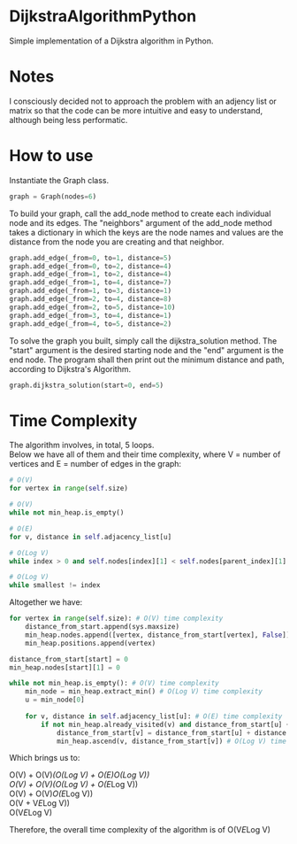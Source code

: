 # DijkstraAlgorithmPython

Simple implementation of a Dijkstra algorithm in Python.

# Notes

I consciously decided not to approach the problem with an adjency list or matrix so that the code can be more intuitive and easy to understand, although being less performatic.

# How to use

Instantiate the Graph class.

```python
graph = Graph(nodes=6)
```

To build your graph, call the add_node method to create each individual node and its edges. The "neighbors" argument of the add_node method takes a dictionary in which the keys are the node names and values are the distance from the node you are creating and that neighbor.

```python
graph.add_edge(_from=0, to=1, distance=5)
graph.add_edge(_from=0, to=2, distance=4)
graph.add_edge(_from=1, to=2, distance=4)
graph.add_edge(_from=1, to=4, distance=7)
graph.add_edge(_from=1, to=3, distance=1)
graph.add_edge(_from=2, to=4, distance=8)
graph.add_edge(_from=2, to=5, distance=10)
graph.add_edge(_from=3, to=4, distance=1)
graph.add_edge(_from=4, to=5, distance=2)
```

To solve the graph you built, simply call the dijkstra_solution method. The "start" argument is the desired starting node and the "end" argument is the end node. The program shall then print out the minimum distance and path, according to Dijkstra's Algorithm.

```python
graph.dijkstra_solution(start=0, end=5)
```

# Time Complexity

The algorithm involves, in total, 5 loops.  
Below we have all of them and their time complexity, where V = number of vertices and E = number of edges in the graph:

```python
# O(V)
for vertex in range(self.size)
```

```python
# O(V)
while not min_heap.is_empty()
```

```python
# O(E)
for v, distance in self.adjacency_list[u]
```

```python
# O(Log V)
while index > 0 and self.nodes[index][1] < self.nodes[parent_index][1]
```


```python
# O(Log V)
while smallest != index
```

Altogether we have:

```python
for vertex in range(self.size): # O(V) time complexity
    distance_from_start.append(sys.maxsize)
    min_heap.nodes.append([vertex, distance_from_start[vertex], False])
    min_heap.positions.append(vertex)

distance_from_start[start] = 0
min_heap.nodes[start][1] = 0

while not min_heap.is_empty(): # O(V) time complexity
    min_node = min_heap.extract_min() # O(Log V) time complexity
    u = min_node[0]
            
    for v, distance in self.adjacency_list[u]: # O(E) time complexity
        if not min_heap.already_visited(v) and distance_from_start[u] + distance < distance_from_start[v]:
            distance_from_start[v] = distance_from_start[u] + distance
            min_heap.ascend(v, distance_from_start[v]) # O(Log V) time complexity
```

Which brings us to:

O(V) + O(V)*(O(Log V) + O(E)*O(Log V))  
O(V) + O(V)*(O(Log V) + O(E*Log V))  
O(V) + O(V)*O(E*Log V))  
O(V + V*E*Log V))  
O(V*E*Log V)

Therefore, the overall time complexity of the algorithm is of O(V*E*Log V)